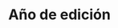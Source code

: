 ---
layout: busquedas
criterio: edicion
title: Año de edición
tagline: Obras por año de edición
img: edicion.jpg
---